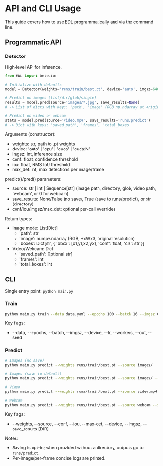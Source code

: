 # API and CLI Usage

This guide covers how to use EDL programmatically and via the command line.

## Programmatic API

### Detector

High-level API for inference.

```python
from EDL import Detector

# Initialize with defaults
model = Detector(weights='runs/train/best.pt', device='auto', imgsz=640, conf=0.25, iou=0.45)

# Predict on images (list/dir/glob/single)
results = model.pred(source='images/*.jpg', save_results=None)
# -> List of dicts with keys: 'path', 'image' (RGB np.ndarray at original resolution), 'boxes' dict

# Predict on video or webcam
stats = model.pred(source='video.mp4', save_results='runs/predict')
# -> Dict with keys: 'saved_path', 'frames', 'total_boxes'
```

Arguments (constructor):

- weights: str, path to .pt weights
- device: 'auto' | 'cpu' | 'cuda' | 'cuda:N'
- imgsz: int, inference size
- conf: float, confidence threshold
- iou: float, NMS IoU threshold
- max_det: int, max detections per image/frame

predict()/pred() parameters:

- source: str | int | Sequence[str] (image path, directory, glob, video path, 'webcam', or 0 for webcam)
- save_results: None/False (no save), True (save to runs/predict), or str (directory)
- conf/iou/imgsz/max_det: optional per-call overrides

Return types:

- Image mode: List[Dict]
  - 'path': str
  - 'image': numpy.ndarray (RGB, HxWx3, original resolution)
  - 'boxes': Dict[str, { 'bbox': [x1,y1,x2,y2], 'conf': float, 'cls': str }]
- Video/Webcam: Dict
  - 'saved_path': Optional[str]
  - 'frames': int
  - 'total_boxes': int

## CLI

Single entry point: `python main.py`

### Train

```bash
python main.py train --data data.yaml --epochs 100 --batch 16 --imgsz 640 --device auto
```

Key flags:

- --data, --epochs, --batch, --imgsz, --device, --lr, --workers, --out, --seed

### Predict

```bash
# Images (no save)
python main.py predict --weights runs/train/best.pt --source images/

# Images (save to default)
python main.py predict --weights runs/train/best.pt --source images/ --save_results

# Video
python main.py predict --weights runs/train/best.pt --source video.mp4 --save_results results

# Webcam
python main.py predict --weights runs/train/best.pt --source webcam --save_results
```

Key flags:

- --weights, --source, --conf, --iou, --max-det, --device, --imgsz, --save_results [DIR]

Notes:

- Saving is opt-in; when provided without a directory, outputs go to `runs/predict`.
- Per-image/per-frame concise logs are printed.
